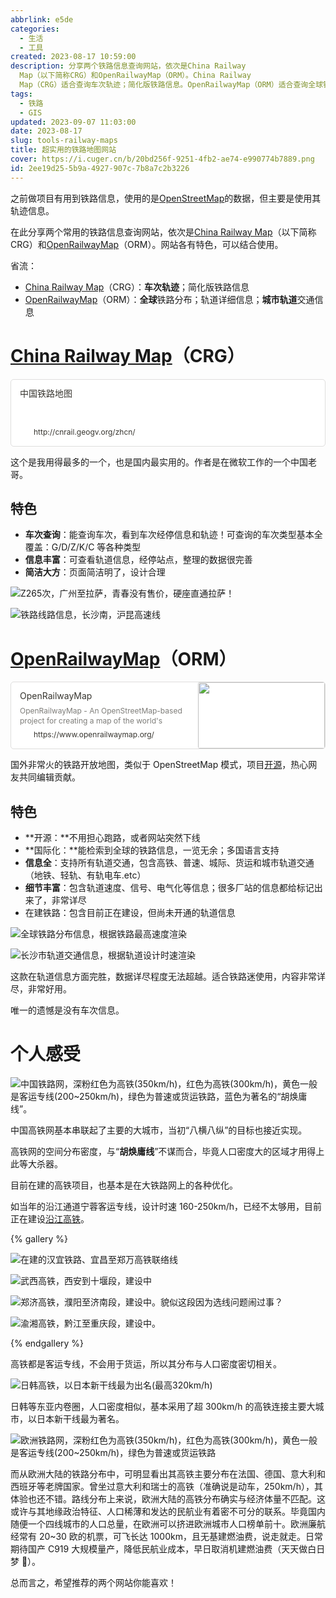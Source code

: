 ```yaml
---
abbrlink: e5de
categories:
  - 生活
  - 工具
created: 2023-08-17 10:59:00
description: 分享两个铁路信息查询网站，依次是China Railway
  Map（以下简称CRG）和OpenRailwayMap（ORM）。China Railway
  Map（CRG）适合查询车次轨迹；简化版铁路信息。OpenRailwayMap（ORM）适合查询全球铁路分布；轨道详细信息；城市轨道交通信息。
tags:
  - 铁路
  - GIS
updated: 2023-09-07 11:03:00
date: 2023-08-17
slug: tools-railway-maps
title: 超实用的铁路地图网站
cover: https://i.cuger.cn/b/20bd256f-9251-4fb2-ae74-e990774b7889.png
id: 2ee19d25-5b9a-4927-907c-7b8a7c2b3226
---
```


之前做项目有用到铁路信息，使用的是[OpenStreetMap](https://www.openstreetmap.org/)的数据，但主要是使用其轨迹信息。

在此分享两个常用的铁路信息查询网站，依次是[China Railway Map](http://cnrail.geogv.org/)（以下简称 CRG）和[OpenRailwayMap](https://www.openrailwaymap.org/)（ORM）。网站各有特色，可以结合使用。

省流：

- [China Railway Map](http://cnrail.geogv.org/)（CRG）：**车次轨迹**；简化版铁路信息
- [OpenRailwayMap](https://www.openrailwaymap.org/)（ORM）：**全球**铁路分布；轨道详细信息；**城市轨道**交通信息

# [China Railway Map](http://cnrail.geogv.org/)（CRG）

<div style="width: 100%; margin-top: 4px; margin-bottom: 4px;"><div style="display: flex; background:white;border-radius:5px"><a href="http://cnrail.geogv.org/zhcn/"target="_blank"rel="noopener noreferrer"style="display: flex; color: inherit; text-decoration: none; user-select: none; transition: background 20ms ease-in 0s; cursor: pointer; flex-grow: 1; min-width: 0px; flex-wrap: wrap-reverse; align-items: stretch; text-align: left; overflow: hidden; border: 1px solid rgba(55, 53, 47, 0.16); border-radius: 5px; position: relative; fill: inherit;"><div style="flex: 4 1 180px; padding: 12px 14px 14px; overflow: hidden; text-align: left;"><div style="font-size: 14px; line-height: 20px; color: rgb(55, 53, 47); white-space: nowrap; overflow: hidden; text-overflow: ellipsis; min-height: 24px; margin-bottom: 2px;">中国铁路地图</div><div style="font-size: 12px; line-height: 16px; color: rgba(55, 53, 47, 0.65); height: 32px; overflow: hidden;"></div><div style="display: flex; margin-top: 6px; height: 16px;"><img src=""style="width: 16px; height: 16px; min-width: 16px; margin-right: 6px;"><div style="font-size: 12px; line-height: 16px; color: rgb(55, 53, 47); white-space: nowrap; overflow: hidden; text-overflow: ellipsis;">http://cnrail.geogv.org/zhcn/</div></div></div></a></div></div>

这个是我用得最多的一个，也是国内最实用的。作者是在微软工作的一个中国老哥。

## 特色

- **车次查询**：能查询车次，看到车次经停信息和轨迹！可查询的车次类型基本全覆盖：G/D/Z/K/C 等各种类型
- **信息丰富**：可查看轨道信息，经停站点，整理的数据很完善
- **简洁大方**：页面简洁明了，设计合理

![Z265次，广州至拉萨，青春没有售价，硬座直通拉萨！](https://i.cuger.cn/b/a1dd86d6-1ca2-4f9e-af90-3fc4b765a885.png)

![铁路线路信息，长沙南，沪昆高速线](https://i.cuger.cn/b/6857da40-bcf4-4fee-afa7-a8c9cc95020b.png)

# [OpenRailwayMap](https://www.openrailwaymap.org/)（ORM）

<div style="width: 100%; margin-top: 4px; margin-bottom: 4px;"><div style="display: flex; background:white;border-radius:5px"><a href="https://www.openrailwaymap.org/"target="_blank"rel="noopener noreferrer"style="display: flex; color: inherit; text-decoration: none; user-select: none; transition: background 20ms ease-in 0s; cursor: pointer; flex-grow: 1; min-width: 0px; flex-wrap: wrap-reverse; align-items: stretch; text-align: left; overflow: hidden; border: 1px solid rgba(55, 53, 47, 0.16); border-radius: 5px; position: relative; fill: inherit;"><div style="flex: 4 1 180px; padding: 12px 14px 14px; overflow: hidden; text-align: left;"><div style="font-size: 14px; line-height: 20px; color: rgb(55, 53, 47); white-space: nowrap; overflow: hidden; text-overflow: ellipsis; min-height: 24px; margin-bottom: 2px;">OpenRailwayMap</div><div style="font-size: 12px; line-height: 16px; color: rgba(55, 53, 47, 0.65); height: 32px; overflow: hidden;">OpenRailwayMap - An OpenStreetMap-based project for creating a map of the world&#39;s railway infrastructure.</div><div style="display: flex; margin-top: 6px; height: 16px;"><img src="img/openrailwaymap-16.png"style="width: 16px; height: 16px; min-width: 16px; margin-right: 6px;"><div style="font-size: 12px; line-height: 16px; color: rgb(55, 53, 47); white-space: nowrap; overflow: hidden; text-overflow: ellipsis;">https://www.openrailwaymap.org/</div></div></div><div style="flex: 1 1 180px; display: block; position: relative;"><div style="position: absolute; inset: 0px;"><div style="width: 100%; height: 100%;"><img src="https://www.openrailwaymap.org/img/openrailwaymap-310.png" referrerpolicy="no-referrer" style="display: block; object-fit: cover; border-radius: 3px; width: 100%; height: 100%;"></div></div></div></a></div></div>

国外非常火的铁路开放地图，类似于 OpenStreetMap 模式，项目[开源](https://github.com/OpenRailwayMap/OpenRailwayMap)，热心网友共同编辑贡献。

## 特色

- **开源：**不用担心跑路，或者网站突然下线
- **国际化：**能检索到全球的铁路信息，一览无余；多国语言支持
- **信息全**：支持所有轨道交通，包含高铁、普速、城际、货运和城市轨道交通（地铁、轻轨、有轨电车.etc）
- **细节丰富**：包含轨道速度、信号、电气化等信息；很多厂站的信息都给标记出来了，非常详尽
- 在建铁路：包含目前正在建设，但尚未开通的轨道信息

![全球铁路分布信息，根据铁路最高速度渲染](https://i.cuger.cn/b/bc809d2d-c53a-47d7-aded-ad65e7569593.png)

![长沙市轨道交通信息，根据轨道设计时速渲染](https://i.cuger.cn/b/2922a8e7-c52a-41a1-86e5-7334c51e6732.png)

这款在轨道信息方面完胜，数据详尽程度无法超越。适合铁路迷使用，内容非常详尽，非常好用。

唯一的遗憾是没有车次信息。

# 个人感受

![中国铁路网，深粉红色为高铁(350km/h)，红色为高铁(300km/h)，黄色一般是客运专线(200~250km/h)，绿色为普速或货运铁路，蓝色为著名的“胡焕庸线”。](https://i.cuger.cn/b/feeec3e0-e1db-4623-9b1e-54bebf7ad9f5.png)

中国高铁网基本串联起了主要的大城市，当初“八横八纵”的目标也接近实现。

高铁网的空间分布密度，与“**胡焕庸线**”不谋而合，毕竟人口密度大的区域才用得上此等大杀器。

目前在建的高铁项目，也基本是在大铁路网上的各种优化。

如当年的沿江通道宁蓉客运专线，设计时速 160-250km/h，已经不太够用，目前正在建设[沿江高铁](https://zh.wikipedia.org/wiki/%E6%B2%BF%E6%B1%9F%E9%AB%98%E9%93%81%E9%80%9A%E9%81%93)。

{% gallery %}

![在建的汉宜铁路、宜昌至郑万高铁联络线](https://i.cuger.cn/b/05ed4b46-eb28-41e1-becc-3bfe22cecec0.png)

![武西高铁，西安到十堰段，建设中](https://i.cuger.cn/b/ea3a69e9-da0f-4168-bcea-257f355785f8.png)

![郑济高铁，濮阳至济南段，建设中。貌似这段因为选线问题闹过事？](https://i.cuger.cn/b/a0c2f83b-d321-42fd-907a-d501e2503397.png)

![渝湘高铁，黔江至重庆段，建设中。](https://i.cuger.cn/b/8fc710d0-2bfc-46f7-a5cd-67199129391b.png)

{% endgallery %}

高铁都是客运专线，不会用于货运，所以其分布与人口密度密切相关。

![日韩高铁，以日本新干线最为出名(最高320km/h)](https://i.cuger.cn/b/1fda71b7-8289-4403-86d9-24b536440eca.png)

日韩等东亚内卷圈，人口密度相似，基本采用了超 300km/h 的高铁连接主要大城市，以日本新干线最为著名。

![欧洲铁路网，深粉红色为高铁(350km/h)，红色为高铁(300km/h)，黄色一般是客运专线(200~250km/h)，绿色为普速或货运铁路](https://i.cuger.cn/b/4b2a9fc4-0723-4aab-8081-102ba0e3d312.png)

而从欧洲大陆的铁路分布中，可明显看出其高铁主要分布在法国、德国、意大利和西班牙等老牌国家。曾坐过意大利和瑞士的高铁（准确说是动车，250km/h），其体验也还不错。路线分布上来说，欧洲大陆的高铁分布确实与经济体量不匹配。这或许与其地缘政治特征、人口稀薄和发达的民航业有着密不可分的联系。毕竟国内随便一个四线城市的人口总量，在欧洲可以挤进欧洲城市人口榜单前十。欧洲廉航经常有 20~30 欧的机票，可飞长达 1000km，且无基建燃油费，说走就走。日常期待国产 C919 大规模量产，降低民航业成本，早日取消机建燃油费（天天做白日梦 🤣）。

总而言之，希望推荐的两个网站你能喜欢！
